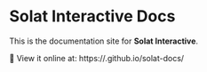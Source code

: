 # Solat Interactive Docs

This is the documentation site for **Solat Interactive**.

📖 View it online at:
https://<your-username>.github.io/solat-docs/

